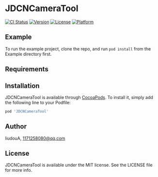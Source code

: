 # JDCNCameraTool

[![CI Status](https://img.shields.io/travis/liudouA/JDCNCameraTool.svg?style=flat)](https://travis-ci.org/liudouA/JDCNCameraTool)
[![Version](https://img.shields.io/cocoapods/v/JDCNCameraTool.svg?style=flat)](https://cocoapods.org/pods/JDCNCameraTool)
[![License](https://img.shields.io/cocoapods/l/JDCNCameraTool.svg?style=flat)](https://cocoapods.org/pods/JDCNCameraTool)
[![Platform](https://img.shields.io/cocoapods/p/JDCNCameraTool.svg?style=flat)](https://cocoapods.org/pods/JDCNCameraTool)

## Example

To run the example project, clone the repo, and run `pod install` from the Example directory first.

## Requirements

## Installation

JDCNCameraTool is available through [CocoaPods](https://cocoapods.org). To install
it, simply add the following line to your Podfile:

```ruby
pod 'JDCNCameraTool'
```

## Author

liudouA, 1171258080@qq.com

## License

JDCNCameraTool is available under the MIT license. See the LICENSE file for more info.
